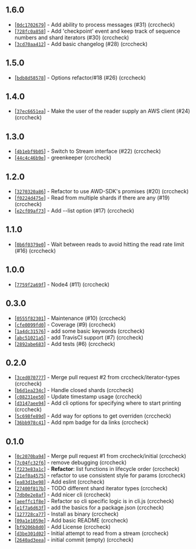 ## 1.6.0
* [[`0dc1702679`](https://github.com/crccheck/kinesis-console-consumer/commit/0dc1702679)] - Add ability to process messages (#31) (crccheck)
* [[`728fc0a858`](https://github.com/crccheck/kinesis-console-consumer/commit/728fc0a858)] - Add 'checkpoint' event and keep track of sequence numbers and shard iterators (#30) (crccheck)
* [[`3cd70aa412`](https://github.com/crccheck/kinesis-console-consumer/commit/3cd70aa412)] - Add basic changelog (#28) (crccheck)

## 1.5.0
* [[`bdb8d58578`](https://github.com/crccheck/kinesis-console-consumer/commit/bdb8d58578)] - Options refactor/#18 (#26) (crccheck)

## 1.4.0
* [[`37ec6651ea`](https://github.com/crccheck/kinesis-console-consumer/commit/37ec6651ea)] - Make the user of the reader supply an AWS client (#24) (crccheck)

## 1.3.0
* [[`4b1ebf9b05`](https://github.com/crccheck/kinesis-console-consumer/commit/4b1ebf9b05)] - Switch to Stream interface (#22) (crccheck)
* [[`44c4c46b9e`](https://github.com/crccheck/kinesis-console-consumer/commit/44c4c46b9e)] - greenkeeper (crccheck)

## 1.2.0
* [[`3270320a86`](https://github.com/crccheck/kinesis-console-consumer/commit/3270320a86)] - Refactor to use AWD-SDK's promises (#20) (crccheck)
* [[`f0224d475e`](https://github.com/crccheck/kinesis-console-consumer/commit/f0224d475e)] - Read from multiple shards if there are any (#19) (crccheck)
* [[`e2cf09af73`](https://github.com/crccheck/kinesis-console-consumer/commit/e2cf09af73)] - Add --list option (#17) (crccheck)

## 1.1.0
* [[`0b6f0379e0`](https://github.com/crccheck/kinesis-console-consumer/commit/0b6f0379e0)] - Wait between reads to avoid hitting the read rate limit (#16) (crccheck)

## 1.0.0
* [[`7759f2a69f`](https://github.com/crccheck/kinesis-console-consumer/commit/7759f2a69f)] - Node4 (#11) (crccheck)

## 0.3.0
* [[`0555f82301`](https://github.com/crccheck/kinesis-console-consumer/commit/0555f82301)] - Maintenance (#10) (crccheck)
* [[`cfe0099fd0`](https://github.com/crccheck/kinesis-console-consumer/commit/cfe0099fd0)] - Coverage (#9) (crccheck)
* [[`1a4dc31576`](https://github.com/crccheck/kinesis-console-consumer/commit/1a4dc31576)] - add some basic keywords (crccheck)
* [[`abc51021a5`](https://github.com/crccheck/kinesis-console-consumer/commit/abc51021a5)] - add TravisCI support (#7) (crccheck)
* [[`2892abe683`](https://github.com/crccheck/kinesis-console-consumer/commit/2892abe683)] - Add tests (#6) (crccheck)

## 0.2.0
* [[`3ced070777`](https://github.com/crccheck/kinesis-console-consumer/commit/3ced070777)] - Merge pull request #2 from crccheck/iterator-types (crccheck)
* [[`b6d1ea234c`](https://github.com/crccheck/kinesis-console-consumer/commit/b6d1ea234c)] - Handle closed shards (crccheck)
* [[`c08231ee50`](https://github.com/crccheck/kinesis-console-consumer/commit/c08231ee50)] - Update timestamp usage (crccheck)
* [[`d3147aee94`](https://github.com/crccheck/kinesis-console-consumer/commit/d3147aee94)] - Add cli options for specifying where to start printing (crccheck)
* [[`5c698fe89d`](https://github.com/crccheck/kinesis-console-consumer/commit/5c698fe89d)] - Add way for options to get overriden (crccheck)
* [[`36bb978c41`](https://github.com/crccheck/kinesis-console-consumer/commit/36bb978c41)] - Add npm badge for da links (crccheck)

## 0.1.0
* [[`0c2070ba94`](https://github.com/crccheck/kinesis-console-consumer/commit/0c2070ba94)] - Merge pull request #1 from crccheck/initial (crccheck)
* [[`7c04fc32f6`](https://github.com/crccheck/kinesis-console-consumer/commit/7c04fc32f6)] - remove debugging (crccheck)
* [[`f223e83a1c`](https://github.com/crccheck/kinesis-console-consumer/commit/f223e83a1c)] - **Refactor**: list functions in lifecycle order (crccheck)
* [[`21ef0a4575`](https://github.com/crccheck/kinesis-console-consumer/commit/21ef0a4575)] - refactor to use consistent style for params (crccheck)
* [[`ea83d1be98`](https://github.com/crccheck/kinesis-console-consumer/commit/ea83d1be98)] - Add eslint (crccheck)
* [[`27400f817b`](https://github.com/crccheck/kinesis-console-consumer/commit/27400f817b)] - TODO different shard iterator types (crccheck)
* [[`7db0e2e8af`](https://github.com/crccheck/kinesis-console-consumer/commit/7db0e2e8af)] - Add nicer cli (crccheck)
* [[`aeeffc1f8e`](https://github.com/crccheck/kinesis-console-consumer/commit/aeeffc1f8e)] - Refactor so cli specific logic is in cli.js (crccheck)
* [[`e1f7a6d63f`](https://github.com/crccheck/kinesis-console-consumer/commit/e1f7a6d63f)] - add the basics for a package.json (crccheck)
* [[`127728ca77`](https://github.com/crccheck/kinesis-console-consumer/commit/127728ca77)] - Install as binary (crccheck)
* [[`09a1e1059e`](https://github.com/crccheck/kinesis-console-consumer/commit/09a1e1059e)] - Add basic README (crccheck)
* [[`bf9206b8d0`](https://github.com/crccheck/kinesis-console-consumer/commit/bf9206b8d0)] - Add License (crccheck)
* [[`d3be301d02`](https://github.com/crccheck/kinesis-console-consumer/commit/d3be301d02)] - Initial attempt to read from a stream (crccheck)
* [[`2640ad3eea`](https://github.com/crccheck/kinesis-console-consumer/commit/2640ad3eea)] - initial commit (empty) (crccheck)
